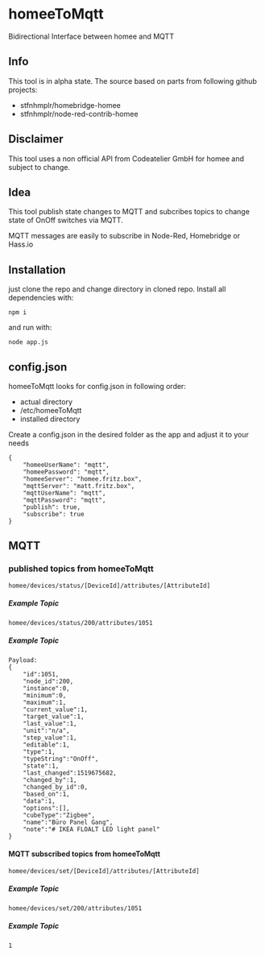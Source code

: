 # homeeToMqtt
Bidirectional Interface between homee and MQTT

## Info
This tool is in alpha state.
The source based on parts from following github projects:

* stfnhmplr/homebridge-homee
* stfnhmplr/node-red-contrib-homee

## Disclaimer
This tool uses a non official API from Codeatelier GmbH for homee and subject to change.

## Idea
This tool publish state changes to MQTT and subcribes topics to change state of OnOff switches via MQTT.

MQTT messages are easily to subscribe in Node-Red, Homebridge or Hass.io

## Installation
just clone the repo and change directory in cloned repo.
Install all dependencies with:

    npm i

and run with:

    node app.js

## config.json
homeeToMqtt looks for config.json in following order:
 - actual directory
 - /etc/homeeToMqtt
 - installed directory

Create a config.json in the desired folder as the app and adjust it to your needs

    {
        "homeeUserName": "mqtt",
        "homeePassword": "mqtt",
        "homeeServer": "homee.fritz.box",
        "mqttServer": "matt.fritz.box",
        "mqttUserName": "mqtt",
        "mqttPassword": "mqtt",
        "publish": true,
        "subscribe": true
    }

## MQTT
### published topics from homeeToMqtt
    homee/devices/status/[DeviceId]/attributes/[AttributeId]

##### Example Topic
    homee/devices/status/200/attributes/1051

##### Example Topic
    Payload:
    {
        "id":1051,
        "node_id":200,
        "instance":0,
        "minimum":0,
        "maximum":1,
        "current_value":1,
        "target_value":1,
        "last_value":1,
        "unit":"n/a",
        "step_value":1,
        "editable":1,
        "type":1,
        "typeString":"OnOff",
        "state":1,
        "last_changed":1519675682,
        "changed_by":1,
        "changed_by_id":0,
        "based_on":1,
        "data":1,
        "options":[],
        "cubeType":"Zigbee",
        "name":"Büro Panel Gang",
        "note":"# IKEA FLOALT LED light panel"
    }

#### MQTT subscribed topics from homeeToMqtt
    homee/devices/set/[DeviceId]/attributes/[AttributeId]

##### Example Topic
    homee/devices/set/200/attributes/1051

##### Example Topic
    1
